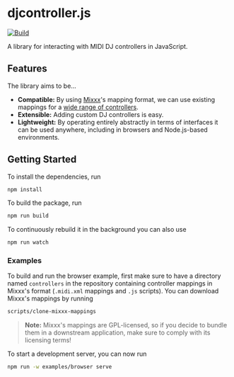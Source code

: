 # djcontroller.js

[![Build](https://github.com/fwcd/djcontroller.js/actions/workflows/build.yml/badge.svg)](https://github.com/fwcd/djcontroller.js/actions/workflows/build.yml)

A library for interacting with MIDI DJ controllers in JavaScript.

## Features

The library aims to be...

- **Compatible:** By using [Mixxx](https://github.com/mixxxdj/mixxx)'s mapping format, we can use existing mappings for a [wide range of controllers](https://github.com/mixxxdj/mixxx/tree/main/res/controllers).
- **Extensible:** Adding custom DJ controllers is easy.
- **Lightweight:** By operating entirely abstractly in terms of interfaces it can be used anywhere, including in browsers and Node.js-based environments.

## Getting Started

To install the dependencies, run

```sh
npm install
```

To build the package, run

```sh
npm run build
```

To continuously rebuild it in the background you can also use

```sh
npm run watch
```

### Examples

To build and run the browser example, first make sure to have a directory named `controllers` in the repository containing controller mappings in Mixxx's format (`.midi.xml` mappings and `.js` scripts). You can download Mixxx's mappings by running

```sh
scripts/clone-mixxx-mappings
```

> **Note:** Mixxx's mappings are GPL-licensed, so if you decide to bundle them in a downstream application, make sure to comply with its licensing terms!

To start a development server, you can now run

```sh
npm run -w examples/browser serve
```
